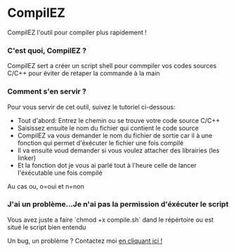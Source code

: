# CompilEZ
CompilEZ l'outil pour compiler plus rapidement !

<h3>C'est quoi, CompilEZ ?</h3>
CompilEZ sert a créer un script shell pour commpiler vos codes sources C/C++ pour éviter de retaper la commande à la main

<h3>Comment s'en servir ?</h3>
Pour vous servir de cet outil, suivez le tutoriel ci-dessous:
<ul>
  <li>Tout d'abord: Entrez le chemin ou se trouve votre code source C/C++</li>
  <li>Saisissez ensuite le nom du fichier qui contient le code source</li>
  <li>CompilEZ va vous demander le nom du fichier de sortie car il à une fonction qui permet d'éxécuter le fichier une fois compilé</li>
  <li>Il va ensuite voud demander si vous voulez attacher des librairies (les linker)</li>
  <li>Et la fonction dot je vous ai parlé tout à l'heure celle de lancer l'éxécutable une fois compilé</li>
</ul>
Au cas ou, o=oui et n=non

<h3>J'ai un problème...Je n'ai pas la permission d'éxécuter le script</h3>
Vous avez juste a faire `chmod +x compile.sh` dand le répértoire ou est situé le script bien entendu

Un bug, un problème ? Contactez moi <a href="mailto:mathiasrubert1@gmail.com">en cliquant ici !</a>
